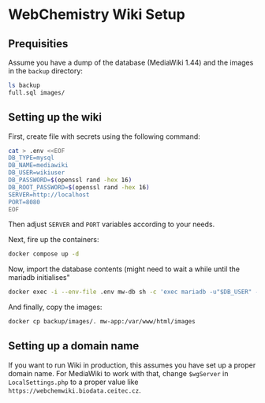 # WebChemistry Wiki Setup

## Prequisities
Assume you have a dump of the database (MediaWiki 1.44) and the images in the `backup` directory:

```bash
ls backup
full.sql images/
```

## Setting up the wiki

First, create file with secrets using the following command:

```bash
cat > .env <<EOF
DB_TYPE=mysql
DB_NAME=mediawiki
DB_USER=wikiuser
DB_PASSWORD=$(openssl rand -hex 16)
DB_ROOT_PASSWORD=$(openssl rand -hex 16)
SERVER=http://localhost
PORT=8080
EOF
```

Then adjust `SERVER` and `PORT` variables according to your needs.

Next, fire up the containers:

```bash
docker compose up -d
```

Now, import the database contents (might need to wait a while until the mariadb initialises"

```bash
docker exec -i --env-file .env mw-db sh -c 'exec mariadb -u"$DB_USER" -p"$DB_PASSWORD" "$DB_NAME"' < backup/full.sql
```

And finally, copy the images:

```bash
docker cp backup/images/. mw-app:/var/www/html/images
```

## Setting up a domain name

If you want to run Wiki in production, this assumes you have set up a proper domain name. For MediaWiki to work with that, change `$wgServer` in `LocalSettings.php` to a proper value like `https://webchemwiki.biodata.ceitec.cz`.

